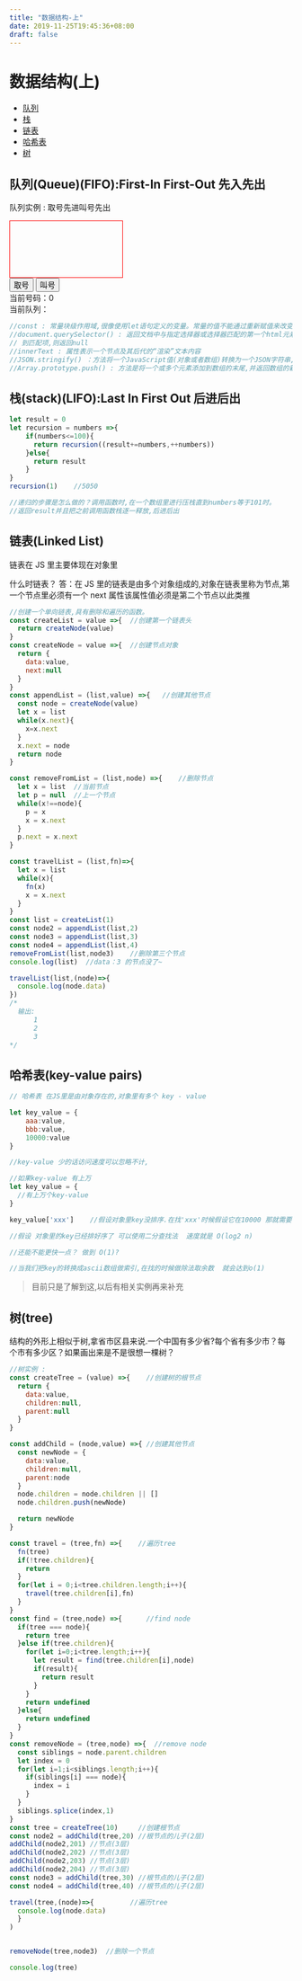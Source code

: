 ```yaml
---
title: "数据结构-上"
date: 2019-11-25T19:45:36+08:00
draft: false
---
```


# 数据结构(上)

- <a href="#队列">队列</a>
- <a href="#栈">栈</a>
- <a href="#链表">链表</a>
- <a href="#哈希表">哈希表</a>
- <a href="#树">树</a>

## <strong id="队列">队列(Queue)</strong>(FIFO):First-In First-Out 先入先出

队列实例 : 取号先进叫号先出

<div id="screen" style="border:1px solid red;height:100px;width:200px "><span></span></div>
<div id="actions"> <button id="createNumber" onclick="if(queue.length===0){document.querySelector('#screen').innerText=''}document.querySelector('#newNumber').innerText=++n;queue.push.call(queue,n);document.querySelector('#queue').innerText = JSON.stringify(queue);">取号</button> <button id="callNumber" onclick="if(queue.length >1 ){document.querySelector('#screen').innerText = `请 ${queue.shift.call(queue)}就餐`;document.querySelector('#queue').innerText = JSON.stringify(queue)}else if(queue.length === 1){document.querySelector('#screen').innerText = `请 ${queue.shift.call(queue)}就餐`;document.querySelector('#queue').innerText = JSON.stringify(queue);document.querySelector('#newNumber').innerText=n=0}else{document.querySelector('#newNumber').innerText=0;}">叫号</button></div>
<div >当前号码：<span id="newNumber">0</span></div>
<div >当前队列：<span id="queue"></span></div>

<script>
let n = 0
let queue = []
console.log(queue);
</script>

```JavaScript
//const : 常量块级作用域,很像使用let语句定义的变量。常量的值不能通过重新赋值来改变,并且不能重新声明
//document.querySelector() : 返回文档中与指定选择器或选择器匹配的第一个html元素element。如果找不
// 到匹配项,则返回null
//innerText : 属性表示一个节点及其后代的“渲染”文本内容
//JSON.stringify() ：方法将一个JavaScript值(对象或者数组)转换为一个JSON字符串,
//Array.prototype.push() : 方法是将一个或多个元素添加到数组的末尾,并返回数组的新长度
```

## <strong id="栈">栈(stack)</strong>(LIFO):Last In First Out 后进后出

```JavaScript
let result = 0
let recursion = numbers =>{
    if(numbers<=100){
      return recursion((result+=numbers,++numbers))
    }else{
      return result
    }
}
recursion(1)    //5050

//递归的步骤是怎么做的？调用函数时,在一个数组里进行压栈直到numbers等于101时。
//返回result并且把之前调用函数栈逐一释放,后进后出
```

## <strong id="链表">链表</strong>(Linked List)

链表在 JS 里主要体现在对象里

什么时链表？ 答：在 JS 里的链表是由多个对象组成的,对象在链表里称为节点,第一个节点里必须有一个 next 属性该属性值必须是第二个节点以此类推

```JavaScript
//创建一个单向链表,具有删除和遍历的函数。
const createList = value =>{  //创建第一个链表头
  return createNode(value)
}
const createNode = value =>{  //创建节点对象
  return {
    data:value,
    next:null
  }
}
const appendList = (list,value) =>{   //创建其他节点
  const node = createNode(value)
  let x = list
  while(x.next){
    x=x.next
  }
  x.next = node
  return node
}

const removeFromList = (list,node) =>{    //删除节点
  let x = list  //当前节点
  let p = null  //上一个节点
  while(x!==node){
    p = x
    x = x.next
  }
  p.next = x.next
}

const travelList = (list,fn)=>{
  let x = list
  while(x){
    fn(x)
    x = x.next
  }
}
const list = createList(1)
const node2 = appendList(list,2)
const node3 = appendList(list,3)
const node4 = appendList(list,4)
removeFromList(list,node3)    //删除第三个节点
console.log(list)  //data：3 的节点没了~

travelList(list,(node)=>{
  console.log(node.data)
})
/*
  输出:
      1
      2
      3
*/
```

## <strong id="哈希表">哈希表</strong>(key-value pairs)

```JavaScript
// 哈希表 在JS里是由对象存在的,对象里有多个 key - value

let key_value = {
    aaa:value,
    bbb:value,
    10000:value
}

//key-value 少的话访问速度可以忽略不计,

//如果key-value 有上万
let key_value = {
  //有上万个key-value
}

key_value['xxx']    //假设对象里key没排序.在找'xxx'时候假设它在10000 那就需要 O(n)

//假设 对象里的key已经排好序了 可以使用二分查找法  速度就是 O(log2 n)

//还能不能更快一点？ 做到 O(1)?

//当我们把key的转换成ascii数组做索引,在找的时候做除法取余数  就会达到o(1)
```

> 目前只是了解到这,以后有相关实例再来补充

## <strong id="树">树</strong>(tree)

结构的外形上相似于树,拿省市区县来说.一个中国有多少省?每个省有多少市？每个市有多少区？如果画出来是不是很想一棵树？

```JavaScript
//树实例 :
const createTree = (value) =>{    //创建树的根节点
  return {
    data:value,
    children:null,
    parent:null
  }
}

const addChild = (node,value) =>{ //创建其他节点
  const newNode = {
    data:value,
    children:null,
    parent:node
  }
  node.children = node.children || []
  node.children.push(newNode)

  return newNode
}

const travel = (tree,fn) =>{    //遍历tree
  fn(tree)
  if(!tree.children){
    return
  }
  for(let i = 0;i<tree.children.length;i++){
    travel(tree.children[i],fn)
  }
}
const find = (tree,node) =>{      //find node
  if(tree === node){
    return tree
  }else if(tree.children){
    for(let i=0;i<tree.length;i++){
      let result = find(tree.children[i],node)
      if(result){
        return result
      }
    }
    return undefined
  }else{
    return undefined
  }
}
const removeNode = (tree,node) =>{  //remove node
  const siblings = node.parent.children
  let index = 0
  for(let i=1;i<siblings.length;i++){
    if(siblings[i] === node){
      index = i
    }
  }
  siblings.splice(index,1)
}
const tree = createTree(10)     //创建根节点
const node2 = addChild(tree,20) //根节点的儿子(2层)
addChild(node2,201) //节点(3层)
addChild(node2,202) //节点(3层)
addChild(node2,203) //节点(3层)
addChild(node2,204) //节点(3层)
const node3 = addChild(tree,30) //根节点的儿子(2层)
const node4 = addChild(tree,40) //根节点的儿子(2层)

travel(tree,(node)=>{         //遍历tree
  console.log(node.data)
  }
)


removeNode(tree,node3)  //删除一个节点

console.log(tree)
```
